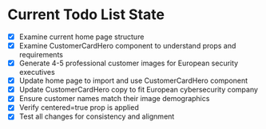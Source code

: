 <!-- DO NOT EDIT - Managed by todo_list tool -->
<!-- Updated: 2025-09-15T13:04:38.227Z -->

# Current Todo List State

- [x] Examine current home page structure
- [x] Examine CustomerCardHero component to understand props and requirements
- [x] Generate 4-5 professional customer images for European security executives
- [x] Update home page to import and use CustomerCardHero component
- [x] Update CustomerCardHero copy to fit European cybersecurity company
- [x] Ensure customer names match their image demographics
- [x] Verify centered=true prop is applied
- [x] Test all changes for consistency and alignment
